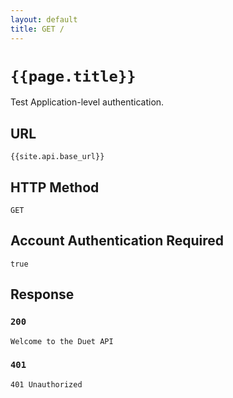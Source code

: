 ```yaml
---
layout: default
title: GET /
---
```

# `{{page.title}}`

Test Application-level authentication.

## URL

`{{site.api.base_url}}`

## HTTP Method

`GET`

## Account Authentication Required

`true`

## Response

### `200`

`Welcome to the Duet API`

### `401`

`401 Unauthorized`
